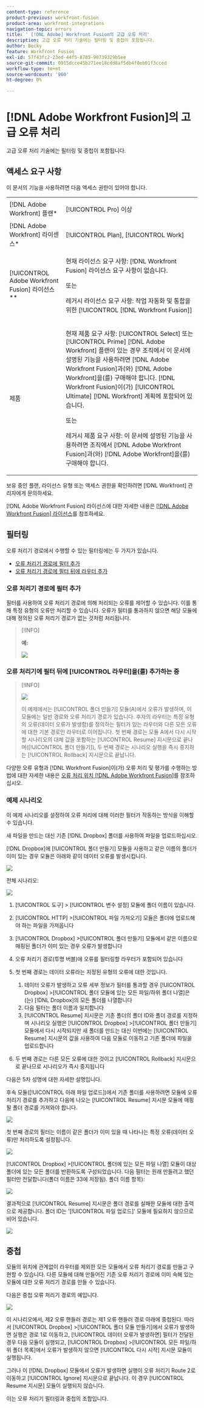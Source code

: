 ```yaml
---
content-type: reference
product-previous: workfront-fusion
product-area: workfront-integrations
navigation-topic: errors
title: ' [!DNL Adobe] Workfront Fusion의 고급 오류 처리'
description: 고급 오류 처리 기술에는 필터링 및 중첩이 포함됩니다.
author: Becky
feature: Workfront Fusion
exl-id: 57f43fc2-23ed-44f5-8785-90739329b5ee
source-git-commit: 0915dcce45b271ee18cdd8af5db4f0eb01f3cced
workflow-type: tm+mt
source-wordcount: '960'
ht-degree: 0%

---
```


# [!DNL Adobe Workfront Fusion]의 고급 오류 처리

고급 오류 처리 기술에는 필터링 및 중첩이 포함됩니다.

## 액세스 요구 사항

이 문서의 기능을 사용하려면 다음 액세스 권한이 있어야 합니다.

<table style="table-layout:auto">
 <col> 
 <col> 
 <tbody> 
  <tr> 
   <td role="rowheader">[!DNL Adobe Workfront] 플랜*</td> 
   <td> <p>[!UICONTROL Pro] 이상</p> </td> 
  </tr> 
  <tr data-mc-conditions=""> 
   <td role="rowheader">[!DNL Adobe Workfront] 라이센스*</td> 
   <td> <p>[!UICONTROL Plan], [!UICONTROL Work]</p> </td> 
  </tr> 
  <tr> 
   <td role="rowheader">[!UICONTROL Adobe Workfront Fusion] 라이선스**</td> 
   <td>
   <p>현재 라이선스 요구 사항: [!DNL Workfront Fusion] 라이선스 요구 사항이 없습니다.</p>
   <p>또는</p>
   <p>레거시 라이선스 요구 사항: 작업 자동화 및 통합을 위한 [!UICONTROL [!DNL Workfront Fusion]] </p>
   </td> 
  </tr> 
  <tr> 
   <td role="rowheader">제품</td> 
   <td>
   <p>현재 제품 요구 사항: [!UICONTROL Select] 또는 [!UICONTROL Prime] [!DNL Adobe Workfront] 플랜이 있는 경우 조직에서 이 문서에 설명된 기능을 사용하려면 [!DNL Adobe Workfront Fusion]과(와) [!DNL Adobe Workfront]을(를) 구매해야 합니다. [!DNL Workfront Fusion]이(가) [!UICONTROL Ultimate] [!DNL Workfront] 계획에 포함되어 있습니다.</p>
   <p>또는</p>
   <p>레거시 제품 요구 사항: 이 문서에 설명된 기능을 사용하려면 조직에서 [!DNL Adobe Workfront Fusion]과(와) [!DNL Adobe Workfront]을(를) 구매해야 합니다.</p>
   </td> 
  </tr> 
 </tbody> 
</table>

보유 중인 플랜, 라이선스 유형 또는 액세스 권한을 확인하려면 [!DNL Workfront] 관리자에게 문의하세요.

[!DNL Adobe Workfront Fusion] 라이선스에 대한 자세한 내용은 [[!DNL Adobe Workfront Fusion] 라이선스](../../workfront-fusion/get-started/license-automation-vs-integration.md)를 참조하세요.

## 필터링

오류 처리기 경로에서 수행할 수 있는 필터링에는 두 가지가 있습니다.

* [오류 처리기 경로에 필터 추가](#adding-a-filter-to-the-error-handler-route)
* [오류 처리기 경로에 필터 뒤에 라우터 추가](#adding-a-router-followed-by-filters-to-the-error-handler)

### 오류 처리기 경로에 필터 추가

필터를 사용하여 오류 처리기 경로에 의해 처리되는 오류를 제어할 수 있습니다. 이를 통해 특정 유형의 오류만 처리할 수 있습니다. 오류가 필터를 통과하지 않으면 해당 모듈에 대해 정의된 오류 처리기 경로가 없는 것처럼 처리됩니다.

>[!INFO]
>
>**예:**
>
>![](assets/filter-error-handling-350x238.png)

### 오류 처리기에 필터 뒤에 [!UICONTROL 라우터]을(를) 추가하는 중

>[!INFO]
>
>![](assets/router-filter-error-handling-350x254.png)
>
>이 예제에서는 [!UICONTROL 폴더 만들기] 모듈(A)에서 오류가 발생하며, 이 모듈에는 일반 경로와 오류 처리기 경로가 있습니다. 후자의 라우터는 특정 유형의 오류(데이터 오류가 발생함)를 정의하는 필터가 있는 라우터와 다른 모든 오류에 대한 기본 경로인 라우터로 이어집니다. 첫 번째 경로는 모듈 A에서 다시 시작할 시나리오의 대체 값을 포함하는 [!UICONTROL Resume] 지시문으로 끝나며([!UICONTROL 폴더 만들기]), 두 번째 경로는 시나리오 실행을 즉시 중지하는 [!UICONTROL Rollback] 지시문으로 끝납니다.

다양한 오류 유형과 [!DNL Workfront Fusion]이(가) 오류 처리 및 평가를 수행하는 방법에 대한 자세한 내용은 [오류 처리 위치 [!DNL Adobe Workfront Fusion]](../../workfront-fusion/errors/error-processing.md)를 참조하십시오.

### 예제 시나리오

이 예제 시나리오를 설정하여 오류 처리에 대해 이러한 필터가 작동하는 방식을 이해할 수 있습니다.

새 파일을 만드는 대신 기존 [!DNL Dropbox] 폴더를 사용하여 파일을 업로드하십시오.

[!DNL Dropbox]에 [!UICONTROL 폴더 만들기] 모듈을 사용하고 같은 이름의 폴더가 이미 있는 경우 모듈은 아래와 같이 데이터 오류를 발생시킵니다.

![](assets/dropbox-350x276.png)

전체 시나리오:

![](assets/dropbox-scenario-350x190.png)

1. [!UICONTROL 도구] > [!UICONTROL 변수 설정] 모듈에 폴더 이름이 있습니다.
1. [!UICONTROL HTTP] >[!UICONTROL 파일 가져오기] 모듈은 폴더에 업로드해야 하는 파일을 가져옵니다
1. [!UICONTROL Dropbox] >[!UICONTROL 폴더 만들기] 모듈에서 같은 이름으로 매핑된 폴더가 이미 있는 경우 오류가 발생합니다
1. 오류 처리기 경로(투명 버블)에 오류를 필터링할 라우터가 포함되어 있습니다
1. 첫 번째 경로는 데이터 오류라는 지정된 유형의 오류에 대한 것입니다.

   1. 데이터 오류가 발생하고 오류 세부 정보가 필터를 통과할 경우 [!UICONTROL Dropbox] >[!UICONTROL 폴더 모듈에 있는 모든 파일/하위 폴더 나열]은(는) [!DNL Dropbox]의 모든 폴더를 나열합니다
   1. 다음 필터는 폴더 이름과 일치합니다
   1. [!UICONTROL Resume] 지시문은 기존 폴더의 폴더 ID와 폴더 경로를 지정하며 시나리오 실행은 [!UICONTROL Dropbox] >[!UICONTROL 폴더 만들기] 모듈에서 다시 시작되지만 새 폴더를 만드는 대신 이번에는 [!UICONTROL Resume] 지시문의 값을 사용하여 다음 모듈로 이동하고 기존 폴더에 파일을 업로드합니다

1. 두 번째 경로는 다른 모든 오류에 대한 것이고 [!UICONTROL Rollback] 지시문으로 끝나므로 시나리오가 즉시 중지됩니다

다음은 5차 성명에 대한 자세한 설명입니다.

후속 모듈([!UICONTROL 아래 파일 업로드])에서 기존 폴더를 사용하려면 모듈에 오류 처리기 경로를 추가하고 다음에 나오는 [!UICONTROL Resume] 지시문 모듈에 매핑될 폴더 경로를 가져와야 합니다.

![](assets/add-error-handler-route-350x113.png)

첫 번째 경로의 필터는 이름이 같은 폴더가 이미 있을 때 나타나는 특정 오류(데이터 오류)만 처리하도록 설정됩니다.

![](assets/condition-350x327.png)

[!UICONTROL Dropbox] >[!UICONTROL 폴더에 있는 모든 파일 나열] 모듈이 대상 폴더에 있는 모든 폴더를 반환하도록 구성되었습니다. 다음 필터는 원래 만들려고 했던 필터만 전달합니다(폴더 이름은 33에 저장됨). 폴더 이름 항목):

![](assets/condition2-350x193.png)

결과적으로 [!UICONTROL Resume] 지시문은 폴더 경로를 실패한 모듈에 대한 출력으로 제공합니다. 폴더 ID는 &#39;[!UICONTROL 파일 업로드]&#39; 모듈에 필요하지 않으므로 비어 있습니다.

![](assets/flow-control-350x190.png)

## 중첩

모듈의 위치에 관계없이 라우터를 제외한 모든 모듈에서 오류 처리기 경로를 만들고 구현할 수 있습니다. 다른 모듈에 대해 만들어진 기존 오류 처리기 경로에 이미 속해 있는 모듈에 대한 오류 처리기 경로를 만들 수 있습니다.

다음은 중첩 오류 처리기 경로의 예입니다.

![](assets/nested-error-handling-route-350x174.png)

이 시나리오에서, 제2 오류 핸들러 경로는 제1 오류 핸들러 경로 아래에 중첩된다. 따라서 [!UICONTROL Dropbox] >[!UICONTROL 폴더 모듈 만들기]에서 오류가 발생하면 실행은 경로 1로 이동하고, [!UICONTROL 데이터 오류가 발생하면] 필터가 전달된 경우 다음 모듈이 실행되고, [!UICONTROL Dropbox] >[!UICONTROL 모든 파일/하위 폴더 목록]에서 오류가 발생하지 않으면 [!UICONTROL 다시 시작] 지시문 모듈이 실행됩니다.

그러나 이 [!DNL Dropbox] 모듈에서 오류가 발생하면 실행이 오류 처리기 Route 2로 이동하고 [!UICONTROL Ignore] 지시문으로 끝납니다. 이 경우 [!UICONTROL Resume 지시문] 모듈이 실행되지 않습니다.

이는 오류 처리기 필터링과 중첩의 조합입니다.

